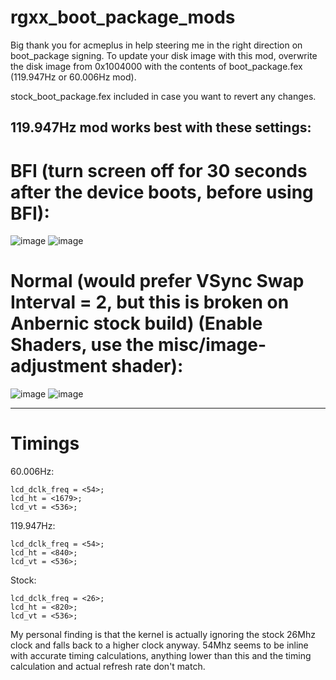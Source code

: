 # rgxx_boot_package_mods

Big thank you for acmeplus in help steering me in the right direction on boot_package signing.
To update your disk image with this mod, overwrite the disk image from 0x1004000 with the contents of boot_package.fex (119.947Hz or 60.006Hz mod).

stock_boot_package.fex included in case you want to revert any changes.

119.947Hz mod works best with these settings:
------

# BFI (turn screen off for 30 seconds after the device boots, before using BFI):
![image](https://github.com/user-attachments/assets/ba50afef-5217-4ed5-a906-10bf240b6877)
![image](https://github.com/user-attachments/assets/3ab3ca08-138e-4362-8310-26bc1cdf4f3d)

# Normal (would prefer VSync Swap Interval = 2, but this is broken on Anbernic stock build) (Enable Shaders, use the misc/image-adjustment shader):
![image](https://github.com/user-attachments/assets/4c097a34-93dd-492d-8c74-50d6d761c2e8)
![image](https://github.com/user-attachments/assets/fd71fb52-c5c5-479f-b4d4-e318a2d034aa)

-------

# Timings

60.006Hz:
```
lcd_dclk_freq = <54>;
lcd_ht = <1679>;
lcd_vt = <536>;
```

119.947Hz:
```
lcd_dclk_freq = <54>;
lcd_ht = <840>;
lcd_vt = <536>;
```

Stock:
```
lcd_dclk_freq = <26>;
lcd_ht = <820>;
lcd_vt = <536>;
```

My personal finding is that the kernel is actually ignoring the stock 26Mhz clock and falls back to a higher clock anyway. 
54Mhz seems to be inline with accurate timing calculations, anything lower than this and the timing calculation and actual refresh rate don't match.
